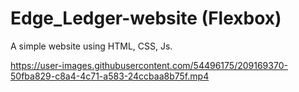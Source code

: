# Edge_Ledger-website (Flexbox)

A simple website using HTML, CSS, Js.


https://user-images.githubusercontent.com/54496175/209169370-50fba829-c8a4-4c71-a583-24ccbaa8b75f.mp4

